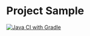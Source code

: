 # Project Sample

[![Java CI with Gradle](https://github.com/Viktor-Omelchenko/CardOrder/actions/workflows/gradle.yml/badge.svg)](https://github.com/Viktor-Omelchenko/CardOrder/actions/workflows/gradle.yml)
